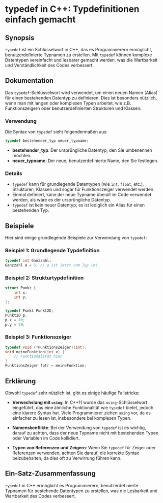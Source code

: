 <!--
Meta Description: # typedef in C++: Typdefinitionen einfach gemacht ## Synopsis `typedef` ist ein Schlüsselwort in C++, das es Programmierern ermöglicht, benutzerdefini...
Meta Keywords: typedef, ist, int, und, für
-->

# typedef in C++: Typdefinitionen einfach gemacht

## Synopsis
`typedef` ist ein Schlüsselwort in C++, das es Programmierern ermöglicht, benutzerdefinierte Typnamen zu erstellen. Mit `typedef` können komplexe Datentypen vereinfacht und lesbarer gemacht werden, was die Wartbarkeit und Verständlichkeit des Codes verbessert.

## Dokumentation
Das `typedef`-Schlüsselwort wird verwendet, um einen neuen Namen (Alias) für einen bestehenden Datentyp zu definieren. Dies ist besonders nützlich, wenn man mit langen oder komplexen Typen arbeitet, wie z.B. Funktionszeigern oder benutzerdefinierten Strukturen und Klassen.

### Verwendung
Die Syntax von `typedef` sieht folgendermaßen aus:

```cpp
typedef bestehender_typ neuer_typname;
```

- **bestehender_typ**: Der ursprüngliche Datentyp, den Sie umbenennen möchten.
- **neuer_typname**: Der neue, benutzerdefinierte Name, den Sie festlegen.

### Details
- `typedef` kann für grundlegende Datentypen (wie `int`, `float`, etc.), Strukturen, Klassen und sogar für Funktionszeiger verwendet werden.
- Einmal definiert, kann der neue Typname überall im Code verwendet werden, als wäre es der ursprüngliche Datentyp.
- `typedef` ist kein neuer Datentyp; es ist lediglich ein Alias für einen bestehenden Typ.

## Beispiele
Hier sind einige grundlegende Beispiele zur Verwendung von `typedef`:

### Beispiel 1: Grundlegende Typdefinition
```cpp
typedef int Ganzzahl;
Ganzzahl a = 5; // a ist jetzt vom Typ int
```

### Beispiel 2: Strukturtypdefinition
```cpp
struct Punkt {
    int x;
    int y;
};

typedef Punkt Punkt2D;
Punkt2D p;
p.x = 10;
p.y = 20;
```

### Beispiel 3: Funktionszeiger
```cpp
typedef void (*FunktionsZeiger)(int);
void meineFunktion(int x) {
    // Funktionalität hier
}
FunktionsZeiger fptr = meineFunktion;
```

## Erklärung
Obwohl `typedef` sehr nützlich ist, gibt es einige häufige Fallstricke:

- **Verwechslung mit `using`**: In C++11 wurde das `using`-Schlüsselwort eingeführt, das eine ähnliche Funktionalität wie `typedef` bietet, jedoch eine klarere Syntax hat. Viele Programmierer ziehen `using` vor, da es einfacher zu lesen ist, insbesondere bei komplexen Typen.
  
- **Namenskonflikte**: Bei der Verwendung von `typedef` ist es wichtig, darauf zu achten, dass der neue Typname nicht mit bestehenden Typen oder Variablen im Code kollidiert.

- **Typen von Referenzen und Zeigern**: Wenn Sie `typedef` für Zeiger oder Referenzen verwenden, achten Sie darauf, die korrekte Syntax beizubehalten, da dies oft zu Verwirrung führen kann.

## Ein-Satz-Zusammenfassung
`typedef` in C++ ermöglicht es Programmierern, benutzerdefinierte Typnamen für bestehende Datentypen zu erstellen, was die Lesbarkeit und Wartbarkeit des Codes verbessert.